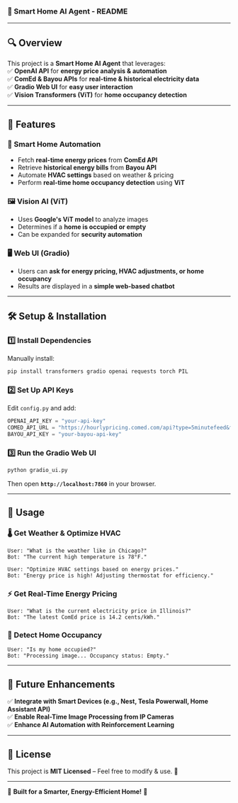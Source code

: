 ### **📘 Smart Home AI Agent - README**  

---

## **🔍 Overview**  
This project is a **Smart Home AI Agent** that leverages:  
✅ **OpenAI API** for **energy price analysis & automation**  
✅ **ComEd & Bayou APIs** for **real-time & historical electricity data**  
✅ **Gradio Web UI** for **easy user interaction**  
✅ **Vision Transformers (ViT)** for **home occupancy detection**  

---

## **📌 Features**
### **🏡 Smart Home Automation**
- Fetch **real-time energy prices** from **ComEd API**  
- Retrieve **historical energy bills** from **Bayou API**  
- Automate **HVAC settings** based on weather & pricing  
- Perform **real-time home occupancy detection** using **ViT**

### **🖼️ Vision AI (ViT)**
- Uses **Google's ViT model** to analyze images  
- Determines if a **home is occupied or empty**  
- Can be expanded for **security automation**  

### **🖥️ Web UI (Gradio)**
- Users can **ask for energy pricing, HVAC adjustments, or home occupancy**  
- Results are displayed in a **simple web-based chatbot**  

---

## **🛠️ Setup & Installation**
### **1️⃣ Install Dependencies**
Manually install:
```bash
pip install transformers gradio openai requests torch PIL
```

### **2️⃣ Set Up API Keys**
Edit `config.py` and add:
```python
OPENAI_API_KEY = "your-api-key"
COMED_API_URL = "https://hourlypricing.comed.com/api?type=5minutefeed&format=json"
BAYOU_API_KEY = "your-bayou-api-key"
```

### **3️⃣ Run the Gradio Web UI**
```bash
python gradio_ui.py
```
Then open **`http://localhost:7860`** in your browser.

---

## **🚀 Usage**
### **🌡️ Get Weather & Optimize HVAC**
```
User: "What is the weather like in Chicago?"
Bot: "The current high temperature is 78°F."
```
```
User: "Optimize HVAC settings based on energy prices."
Bot: "Energy price is high! Adjusting thermostat for efficiency."
```

### **⚡ Get Real-Time Energy Pricing**
```
User: "What is the current electricity price in Illinois?"
Bot: "The latest ComEd price is 14.2 cents/kWh."
```

### **🏡 Detect Home Occupancy**
```
User: "Is my home occupied?"
Bot: "Processing image... Occupancy status: Empty."
```

---

## **🎯 Future Enhancements**
✅ **Integrate with Smart Devices (e.g., Nest, Tesla Powerwall, Home Assistant API)**  
✅ **Enable Real-Time Image Processing from IP Cameras**  
✅ **Enhance AI Automation with Reinforcement Learning**  

---

## **📜 License**
This project is **MIT Licensed** – Feel free to modify & use. 🚀

---

🚀 **Built for a Smarter, Energy-Efficient Home!** 🚀
